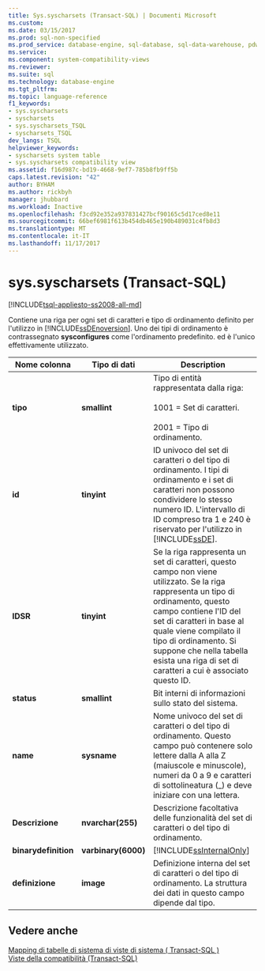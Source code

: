 ```yaml
---
title: Sys.syscharsets (Transact-SQL) | Documenti Microsoft
ms.custom: 
ms.date: 03/15/2017
ms.prod: sql-non-specified
ms.prod_service: database-engine, sql-database, sql-data-warehouse, pdw
ms.service: 
ms.component: system-compatibility-views
ms.reviewer: 
ms.suite: sql
ms.technology: database-engine
ms.tgt_pltfrm: 
ms.topic: language-reference
f1_keywords:
- sys.syscharsets
- syscharsets
- sys.syscharsets_TSQL
- syscharsets_TSQL
dev_langs: TSQL
helpviewer_keywords:
- syscharsets system table
- sys.syscharsets compatibility view
ms.assetid: f16d987c-bd19-4668-9ef7-785b8fb9ff5b
caps.latest.revision: "42"
author: BYHAM
ms.author: rickbyh
manager: jhubbard
ms.workload: Inactive
ms.openlocfilehash: f3cd92e352a937831427bcf90165c5d17ced8e11
ms.sourcegitcommit: 66bef6981f613b454db465e190b489031c4fb8d3
ms.translationtype: MT
ms.contentlocale: it-IT
ms.lasthandoff: 11/17/2017
---
```

# <a name="syssyscharsets-transact-sql"></a>sys.syscharsets (Transact-SQL)
[!INCLUDE[tsql-appliesto-ss2008-all-md](../../includes/tsql-appliesto-ss2008-all-md.md)]

  Contiene una riga per ogni set di caratteri e tipo di ordinamento definito per l'utilizzo in [!INCLUDE[ssDEnoversion](../../includes/ssdenoversion-md.md)]. Uno dei tipi di ordinamento è contrassegnato **sysconfigures** come l'ordinamento predefinito. ed è l'unico effettivamente utilizzato.  
  
|Nome colonna|Tipo di dati|Description|  
|-----------------|---------------|-----------------|  
|**tipo**|**smallint**|Tipo di entità rappresentata dalla riga:<br /><br /> 1001 = Set di caratteri.<br /><br /> 2001 = Tipo di ordinamento.|  
|**id**|**tinyint**|ID univoco del set di caratteri o del tipo di ordinamento. I tipi di ordinamento e i set di caratteri non possono condividere lo stesso numero ID. L'intervallo di ID compreso tra 1 e 240 è riservato per l'utilizzo in [!INCLUDE[ssDE](../../includes/ssde-md.md)].|  
|**IDSR**|**tinyint**|Se la riga rappresenta un set di caratteri, questo campo non viene utilizzato. Se la riga rappresenta un tipo di ordinamento, questo campo contiene l'ID del set di caratteri in base al quale viene compilato il tipo di ordinamento. Si suppone che nella tabella esista una riga di set di caratteri a cui è associato questo ID.|  
|**status**|**smallint**|Bit interni di informazioni sullo stato del sistema.|  
|**name**|**sysname**|Nome univoco del set di caratteri o del tipo di ordinamento. Questo campo può contenere solo lettere dalla A alla Z (maiuscole e minuscole), numeri da 0 a 9 e caratteri di sottolineatura (_) e deve iniziare con una lettera.|  
|**Descrizione**|**nvarchar(255)**|Descrizione facoltativa delle funzionalità del set di caratteri o del tipo di ordinamento.|  
|**binarydefinition**|**varbinary(6000)**|[!INCLUDE[ssInternalOnly](../../includes/ssinternalonly-md.md)]|  
|**definizione**|**image**|Definizione interna del set di caratteri o del tipo di ordinamento. La struttura dei dati in questo campo dipende dal tipo.|  
  
## <a name="see-also"></a>Vedere anche  
 [Mapping di tabelle di sistema di viste di sistema &#40; Transact-SQL &#41;](../../relational-databases/system-tables/mapping-system-tables-to-system-views-transact-sql.md)   
 [Viste della compatibilità &#40;Transact-SQL&#41;](~/relational-databases/system-compatibility-views/system-compatibility-views-transact-sql.md)  
  
  
